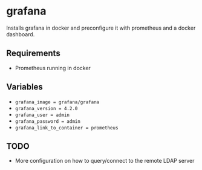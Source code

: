 # grafana

Installs grafana in docker and preconfigure it with prometheus and a docker
dashboard.

## Requirements

* Prometheus running in docker

## Variables

* `grafana_image = grafana/grafana`
* `grafana_version = 4.2.0`
* `grafana_user = admin`
* `grafana_password = admin`
* `grafana_link_to_container = prometheus`

## TODO

* More configuration on how to query/connect to the remote LDAP server
